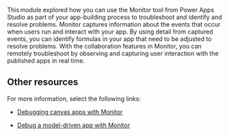 This module explored how you can use the Monitor tool from Power
Apps Studio as part of your app-building process to troubleshoot and
identify and resolve problems. Monitor captures information
about the events that occur when users run and interact with your app.
By using detail from captured events, you can identify
formulas in your app that need to be adjusted to resolve problems. With
the collaboration features in Monitor, you can remotely troubleshoot by
observing and capturing user interaction with the published apps in real time.

## Other resources

For more information, select the following links:

-   [Debugging canvas apps with Monitor](/power-apps/maker/monitor-canvasapps/?azure-portal=true)

-   [Debug a model-driven app with Monitor](/power-apps/maker/monitor-modelapps/?azure-portal=true)
